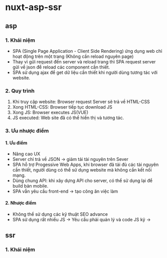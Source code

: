 # nuxt-asp-ssr

## asp

### 1. Khái niệm

- SPA (Single Page Application - Client Side Rendering) ứng dụng web chỉ hoạt động trên một trang (Không cần reload nguyên page)
- Thay vì gửi request đến server và reload trang thì SPA request server gửi về json để reload các component cần thiết.
- SPA sử dụng ajax để get dữ liệu cần thiết khi người dùng tương tác với website.

### 2. Quy trình

1. Khi truy cập website: Browser request Server sẽ trả về HTML-CSS
2. Xong HTML-CSS: Browser tiếp tục download JS
3. Xong JS: Browser executes JS(VUE)
4. JS executed: Web site đã có thể hiển thị và tương tác.

### 3. Ưu nhược điểm

#### 1. Ưu điểm

- Nâng cao UX
- Server chỉ trả về JSON -> giảm tải tài nguyên trên Sever
- SPA hỗ trợ Progessive Web Apps, khi browser đã tải đủ các tài nguyên cần thiết, người dùng có thể sử dụng website mà không cần kết nối mạng.
- Dùng chung API: khi xây dựng API cho server, có thể sử dụng lại để build bản mobile.
- SPA vẫn yêu cầu front-end -> tạo công ăn việc làm

#### 2. Nhược điểm

- Không thể sử dụng các kỹ thuật SEO advance
- SPA sử dụng rất nhiều JS -> Yêu cầu phải quản lý và code JS kỹ ->

## ssr

### 1. Khái niệm

